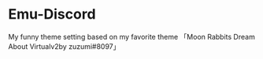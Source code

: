 # Emu-Discord
My funny theme setting based on my favorite theme 「Moon Rabbits Dream About Virtualv2by zuzumi#8097」
